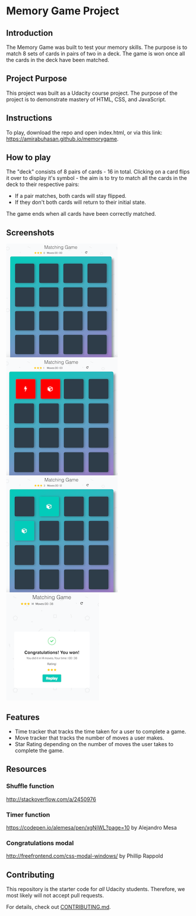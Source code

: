 # Memory Game Project

## Introduction
The Memory Game was built to test your memory skills. The purpose is to match 8 sets of cards in pairs of two in a deck. The game is won once all the cards in the deck have been matched.

## Project Purpose
This project was built as a Udacity course project. The purpose of the project is to demonstrate mastery of HTML, CSS, and JavaScript.

## Instructions
To play, download the repo and open index.html, or via this link: https://amirabuhasan.github.io/memorygame.

## How to play
The "deck" consists of 8 pairs of cards - 16 in total. Clicking on a card flips it over to display it's symbol - the aim is to try to match all the cards in the deck to their respective pairs:

* If a pair matches, both cards will stay flipped.
* If they don't both cards will return to their initial state.

The game ends when all cards have been correctly matched.

## Screenshots
![Alt text](/img/screenshot1.png?raw=true)
![Alt text](/img/screenshot2.png?raw=true)
![Alt text](/img/screenshot3.png?raw=true)
![Alt text](/img/screenshot4.png?raw=true)

## Features
* Time tracker that tracks the time taken for a user to complete a game.
* Move tracker that tracks the number of moves a user makes.
* Star Rating depending on the number of moves the user takes to complete the game.

## Resources
### Shuffle function
http://stackoverflow.com/a/2450976

### Timer function
https://codepen.io/alemesa/pen/xgNjWL?page=10 by Alejandro Mesa

### Congratulations modal
http://freefrontend.com/css-modal-windows/ by Phillip Rappold

## Contributing
This repository is the starter code for _all_ Udacity students. Therefore, we most likely will not accept pull requests.

For details, check out [CONTRIBUTING.md](CONTRIBUTING.md).
